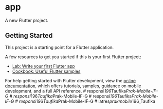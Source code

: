 # app

A new Flutter project.

## Getting Started

This project is a starting point for a Flutter application.

A few resources to get you started if this is your first Flutter project:

- [Lab: Write your first Flutter app](https://docs.flutter.dev/get-started/codelab)
- [Cookbook: Useful Flutter samples](https://docs.flutter.dev/cookbook)

For help getting started with Flutter development, view the
[online documentation](https://docs.flutter.dev/), which offers tutorials,
samples, guidance on mobile development, and a full API reference.
#   r e s p o n s i _ 1 9 6 _ T a u f i k a _ P r a k - M o b i l e - I F - G  
 #   r e s p o n s i _ 1 9 6 _ T a u f i k a _ P r a k - M o b i l e - I F - G  
 #   r e s p o n s i _ 1 9 6 _ T a u f i k a _ P r a k - M o b i l e - I F - G  
 #   r e s p o n s i _ 1 9 6 _ T a u f i k a _ P r a k - M o b i l e - I F - G  
 #   l a t r e s _ p r a k m o b i l e _ 1 9 6 _ T a u f i k a  
 